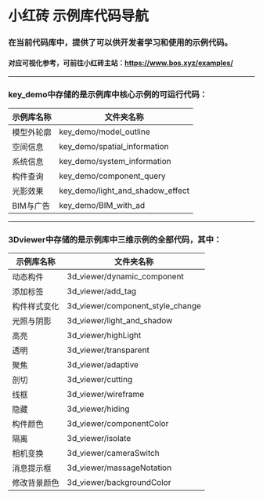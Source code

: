 # 小红砖 示例库代码导航

### 在当前代码库中，提供了可以供开发者学习和使用的示例代码。  
#### 对应可视化参考，可前往小红砖主站：https://www.bos.xyz/examples/

---

### key_demo中存储的是示例库中核心示例的可运行代码：

示例库名称 | 文件夹名称 
------------ | ------------- 
模型外轮廓 | key_demo/model_outline 
空间信息 | key_demo/spatial_information
系统信息 | key_demo/system_information
构件查询 | key_demo/component_query
光影效果 | key_demo/light_and_shadow_effect
BIM与广告 | key_demo/BIM_with_ad

---

### 3Dviewer中存储的是示例库中三维示例的全部代码，其中：

示例库名称 | 文件夹名称 
------------ | ------------- 
动态构件 | 3d_viewer/dynamic_component
添加标签 | 3d_viewer/add_tag
构件样式变化 | 3d_viewer/component_style_change
光照与阴影 | 3d_viewer/light_and_shadow
高亮 | 3d_viewer/highLight  
透明 | 3d_viewer/transparent
聚焦 | 3d_viewer/adaptive
剖切 | 3d_viewer/cutting
线框 | 3d_viewer/wireframe
隐藏 | 3d_viewer/hiding
构件颜色 | 3d_viewer/componentColor
隔离 | 3d_viewer/isolate
相机变换 | 3d_viewer/cameraSwitch
消息提示框 | 3d_viewer/massageNotation
修改背景颜色 | 3d_viewer/backgroundColor












